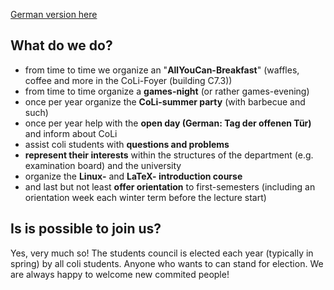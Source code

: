 <a href="about.html" class="btn btn-info">German version here</a>

## What do we do?

- from time to time we organize an  "**AllYouCan-Breakfast**" (waffles, coffee and more in the CoLi-Foyer (building C7.3))
- from time to time organize a **games-night** (or rather games-evening)
- once per year organize the **CoLi-summer party** (with barbecue and such)
- once per year help with the **open day (German: Tag der offenen Tür)** and inform about CoLi
- assist coli students with **questions and problems**
- **represent their interests** within the structures of the department (e.g. examination board) and the university
- organize the **Linux-** and **LaTeX- introduction course**
- and last but not least **offer orientation** to first-semesters (including an orientation week each winter term before the lecture start)

## Is is possible to join us?

Yes, very much so!
The students council is elected each year (typically in spring) by all coli students.
Anyone who wants to can stand for election.
We are always happy to welcome new commited people!
 
